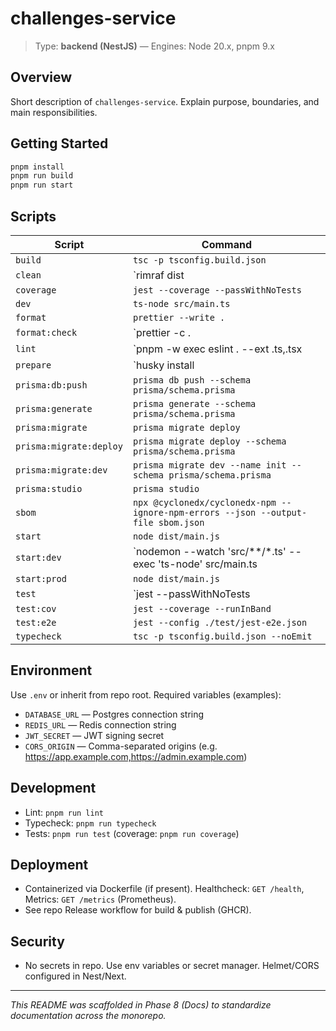 # challenges-service

> Type: **backend (NestJS)** — Engines: Node 20.x, pnpm 9.x

## Overview
Short description of `challenges-service`. Explain purpose, boundaries, and main responsibilities.

## Getting Started
```bash
pnpm install
pnpm run build
pnpm run start
```

## Scripts
| Script | Command |
|---|---|
| `build` | `tsc -p tsconfig.build.json` |
| `clean` | `rimraf dist || true` |
| `coverage` | `jest --coverage --passWithNoTests` |
| `dev` | `ts-node src/main.ts` |
| `format` | `prettier --write .` |
| `format:check` | `prettier -c . || echo "no prettier"` |
| `lint` | `pnpm -w exec eslint . --ext .ts,.tsx || echo "no eslint"` |
| `prepare` | `husky install || true` |
| `prisma:db:push` | `prisma db push --schema prisma/schema.prisma` |
| `prisma:generate` | `prisma generate --schema prisma/schema.prisma` |
| `prisma:migrate` | `prisma migrate deploy` |
| `prisma:migrate:deploy` | `prisma migrate deploy --schema prisma/schema.prisma` |
| `prisma:migrate:dev` | `prisma migrate dev --name init --schema prisma/schema.prisma` |
| `prisma:studio` | `prisma studio` |
| `sbom` | `npx @cyclonedx/cyclonedx-npm --ignore-npm-errors --json --output-file sbom.json` |
| `start` | `node dist/main.js` |
| `start:dev` | `nodemon --watch 'src/**/*.ts' --exec 'ts-node' src/main.ts || nest start --watch` |
| `start:prod` | `node dist/main.js` |
| `test` | `jest --passWithNoTests || vitest run || echo "no tests"` |
| `test:cov` | `jest --coverage --runInBand` |
| `test:e2e` | `jest --config ./test/jest-e2e.json` |
| `typecheck` | `tsc -p tsconfig.build.json --noEmit` |

## Environment
Use `.env` or inherit from repo root. Required variables (examples):
- `DATABASE_URL` — Postgres connection string
- `REDIS_URL` — Redis connection string
- `JWT_SECRET` — JWT signing secret
- `CORS_ORIGIN` — Comma-separated origins (e.g. https://app.example.com,https://admin.example.com)

## Development
- Lint: `pnpm run lint`
- Typecheck: `pnpm run typecheck`
- Tests: `pnpm run test` (coverage: `pnpm run coverage`)

## Deployment
- Containerized via Dockerfile (if present). Healthcheck: `GET /health`, Metrics: `GET /metrics` (Prometheus).
- See repo Release workflow for build & publish (GHCR).

## Security
- No secrets in repo. Use env variables or secret manager. Helmet/CORS configured in Nest/Next.

---
_This README was scaffolded in Phase 8 (Docs) to standardize documentation across the monorepo._
